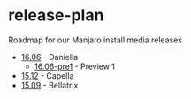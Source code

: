 # release-plan
Roadmap for our Manjaro install media releases

* [16.06](https://github.com/manjaro/release-plan/milestones/16.06) - Daniella
  * [16.06-pre1](https://github.com/manjaro/release-plan/milestones/16.06-pre1) - Preview 1
* [15.12](https://github.com/manjaro/release-plan/milestones/15.12) - Capella
* [15.09](https://github.com/manjaro/release-plan/milestones/15.09) - Bellatrix
